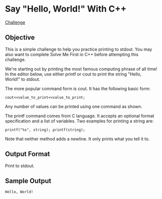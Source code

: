 # Say "Hello, World!" With C++

[Challenge](https://www.hackerrank.com/challenges/cpp-hello-world/problem)

## Objective

This is a simple challenge to help you practice printing to stdout. You may also want to complete Solve Me First in C++ before attempting this challenge.

We're starting out by printing the most famous computing phrase of all time! In the editor below, use either printf or cout to print the string "Hello, World!" to stdout.

The more popular command form is cout. It has the following basic form:

```cout<<value_to_print<<value_to_print;```

Any number of values can be printed using one command as shown.

The printf command comes from C language. It accepts an optional format specification and a list of variables. Two examples for printing a string are:

```printf("%s", string); printf(string);```

Note that neither method adds a newline. It only prints what you tell it to.

## Output Format

Print  to stdout.

## Sample Output

```Hello, World!```
